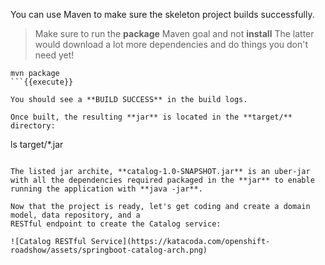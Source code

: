 You can use Maven to make sure the skeleton project builds successfully.

> Make sure to run the **package** Maven goal and not **install** The latter would 
> download a lot more dependencies and do things you don't need yet!

```
mvn package
```{{execute}}

You should see a **BUILD SUCCESS** in the build logs.

Once built, the resulting **jar** is located in the **target/** directory:

```
ls target/*.jar
```{{execute}}

The listed jar archite, **catalog-1.0-SNAPSHOT.jar** is an uber-jar with all the dependencies required packaged in the **jar** to enable running the application with **java -jar**.

Now that the project is ready, let's get coding and create a domain model, data repository, and a  
RESTful endpoint to create the Catalog service:

![Catalog RESTful Service](https://katacoda.com/openshift-roadshow/assets/springboot-catalog-arch.png)
